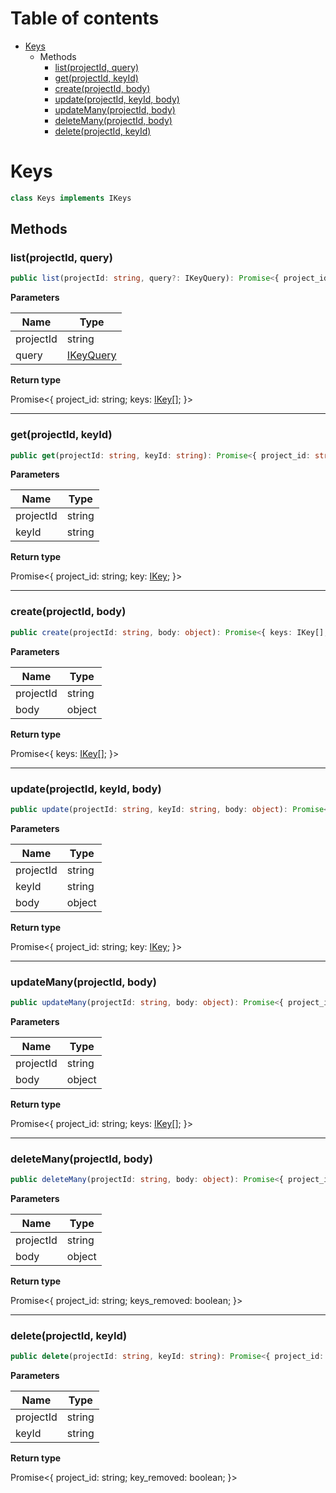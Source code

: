 # Table of contents

* [Keys][ClassDeclaration-5]
    * Methods
        * [list(projectId, query)][MethodDeclaration-12]
        * [get(projectId, keyId)][MethodDeclaration-13]
        * [create(projectId, body)][MethodDeclaration-14]
        * [update(projectId, keyId, body)][MethodDeclaration-15]
        * [updateMany(projectId, body)][MethodDeclaration-16]
        * [deleteMany(projectId, body)][MethodDeclaration-17]
        * [delete(projectId, keyId)][MethodDeclaration-18]

# Keys

```typescript
class Keys implements IKeys
```
## Methods

### list(projectId, query)

```typescript
public list(projectId: string, query?: IKeyQuery): Promise<{ project_id: string; keys: IKey[]; }>;
```

**Parameters**

| Name      | Type                                 |
| --------- | ------------------------------------ |
| projectId | string                               |
| query     | [IKeyQuery][InterfaceDeclaration-10] |

**Return type**

Promise<{ project_id: string; keys: [IKey][InterfaceDeclaration-11][]; }>

----------

### get(projectId, keyId)

```typescript
public get(projectId: string, keyId: string): Promise<{ project_id: string; key: IKey; }>;
```

**Parameters**

| Name      | Type   |
| --------- | ------ |
| projectId | string |
| keyId     | string |

**Return type**

Promise<{ project_id: string; key: [IKey][InterfaceDeclaration-11]; }>

----------

### create(projectId, body)

```typescript
public create(projectId: string, body: object): Promise<{ keys: IKey[]; }>;
```

**Parameters**

| Name      | Type   |
| --------- | ------ |
| projectId | string |
| body      | object |

**Return type**

Promise<{ keys: [IKey][InterfaceDeclaration-11][]; }>

----------

### update(projectId, keyId, body)

```typescript
public update(projectId: string, keyId: string, body: object): Promise<{ project_id: string; key: IKey; }>;
```

**Parameters**

| Name      | Type   |
| --------- | ------ |
| projectId | string |
| keyId     | string |
| body      | object |

**Return type**

Promise<{ project_id: string; key: [IKey][InterfaceDeclaration-11]; }>

----------

### updateMany(projectId, body)

```typescript
public updateMany(projectId: string, body: object): Promise<{ project_id: string; keys: IKey[]; }>;
```

**Parameters**

| Name      | Type   |
| --------- | ------ |
| projectId | string |
| body      | object |

**Return type**

Promise<{ project_id: string; keys: [IKey][InterfaceDeclaration-11][]; }>

----------

### deleteMany(projectId, body)

```typescript
public deleteMany(projectId: string, body: object): Promise<{ project_id: string; keys_removed: boolean; }>;
```

**Parameters**

| Name      | Type   |
| --------- | ------ |
| projectId | string |
| body      | object |

**Return type**

Promise<{ project_id: string; keys_removed: boolean; }>

----------

### delete(projectId, keyId)

```typescript
public delete(projectId: string, keyId: string): Promise<{ project_id: string; key_removed: boolean; }>;
```

**Parameters**

| Name      | Type   |
| --------- | ------ |
| projectId | string |
| keyId     | string |

**Return type**

Promise<{ project_id: string; key_removed: boolean; }>

[ClassDeclaration-5]: keys.md#keys
[MethodDeclaration-12]: keys.md#listprojectid-query
[InterfaceDeclaration-10]: ../i-key.md#ikeyquery
[InterfaceDeclaration-11]: ../i-key.md#ikey
[MethodDeclaration-13]: keys.md#getprojectid-keyid
[InterfaceDeclaration-11]: ../i-key.md#ikey
[MethodDeclaration-14]: keys.md#createprojectid-body
[InterfaceDeclaration-11]: ../i-key.md#ikey
[MethodDeclaration-15]: keys.md#updateprojectid-keyid-body
[InterfaceDeclaration-11]: ../i-key.md#ikey
[MethodDeclaration-16]: keys.md#updatemanyprojectid-body
[InterfaceDeclaration-11]: ../i-key.md#ikey
[MethodDeclaration-17]: keys.md#deletemanyprojectid-body
[MethodDeclaration-18]: keys.md#deleteprojectid-keyid